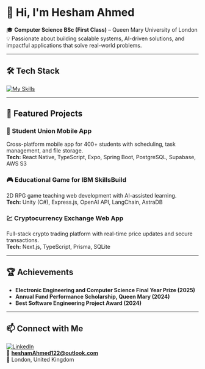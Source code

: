 # 👋 Hi, I'm Hesham Ahmed  

🎓 **Computer Science BSc (First Class)** – Queen Mary University of London  
💡 Passionate about building scalable systems, AI-driven solutions, and impactful applications that solve real-world problems.  

---

## 🛠 Tech Stack  
[![My Skills](https://skillicons.dev/icons?i=python,java,cs,php,r,typescript,javascript,react,flutter,nextjs,nodejs,nestjs,express,spring,pytorch,tensorflow,docker,git,postgres,supabase,firebase,mongodb,prisma,aws,gcp)](https://skillicons.dev)

---

## 📂 Featured Projects  

### **📱 Student Union Mobile App**  
Cross-platform mobile app for 400+ students with scheduling, task management, and file storage.  
**Tech:** React Native, TypeScript, Expo, Spring Boot, PostgreSQL, Supabase, AWS S3  

### **🎮 Educational Game for IBM SkillsBuild**  
2D RPG game teaching web development with AI-assisted learning.  
**Tech:** Unity (C#), Express.js, OpenAI API, LangChain, AstraDB  

### **💹 Cryptocurrency Exchange Web App**  
Full-stack crypto trading platform with real-time price updates and secure transactions.  
**Tech:** Next.js, TypeScript, Prisma, SQLite  

---

## 🏆 Achievements  
- **Electronic Engineering and Computer Science Final Year Prize (2025)**  
- **Annual Fund Performance Scholarship, Queen Mary (2024)**  
- **Best Software Engineering Project Award (2024)**  

---

## 📫 Connect with Me  
[![LinkedIn](https://img.shields.io/badge/LinkedIn-0A66C2?style=flat&logo=linkedin&logoColor=white)](https://www.linkedin.com/in/hesham-ahmed-223123259/)  
📧 **heshamAhmed122@outlook.com**  
📍 London, United Kingdom  
